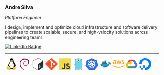 

  ### Andre Silva
  
  _Platform Engineer_

  I design, implement and optimize cloud infrastructure and software delivery pipelines to create scalable, secure, and high-velocity solutions across engineering teams.
  
  <div id="badges">
      <a href="https://www.linkedin.com/in/andreswebs/" target="_blank" rel="noreferrer noopener" >
          <img src="https://img.shields.io/badge/LinkedIn-blue?logo=linkedin&logoColor=white" alt="LinkedIn Badge" />
      </a> 
  </div>
  <hr />
  <div id="tools">
      <img src="https://github.com/devicons/devicon/blob/master/icons/linux/linux-original.svg" title="linux" alt="linux" width="40" height="40"/>      
      <img src="https://github.com/devicons/devicon/blob/master/icons/debian/debian-plain.svg" title="debian" alt="debian" width="40" height="40"/>
      <img src="https://github.com/devicons/devicon/blob/master/icons/bash/bash-original.svg" title="bash" alt="bash" width="40" height="40"/>
      <img src="https://github.com/devicons/devicon/blob/master/icons/git/git-original.svg" title="git" alt="git" width="40" height="40"/>
      <img src="https://github.com/devicons/devicon/blob/master/icons/javascript/javascript-original.svg" title="javascript" alt="javascript" width="40" height="40"/>
      <img src="https://github.com/devicons/devicon/blob/master/icons/go/go-original.svg" title="golang" alt="golang" width="40" height="40"/>
      <img src="https://github.com/devicons/devicon/blob/master/icons/kubernetes/kubernetes-plain.svg" title="kubernetes" alt="kubernetes" width="40" height="40"/>
      <img src="https://github.com/devicons/devicon/blob/master/icons/docker/docker-original.svg" title="docker" alt="docker" width="40" height="40"/>
      <img src="https://github.com/devicons/devicon/blob/master/icons/amazonwebservices/amazonwebservices-plain-wordmark.svg" title="aws" alt="aws" width="40" height="40"/>
      <img src="https://github.com/devicons/devicon/blob/master/icons/googlecloud/googlecloud-original.svg" title="googlecloud" alt="googlecloud" width="40" height="40"/>
      <img src="https://github.com/devicons/devicon/blob/master/icons/digitalocean/digitalocean-original.svg" title="digitalocean" alt="digitalocean" width="40" height="40"/>
  </div>
  
  
<!--

<div id="header" align="center">      
    <img src="" title="" alt="" width="40" height="40"/>
    <img src="" title="" alt="" width="40" height="40"/>
    <img src="" title="" alt="" width="40" height="40"/>
</div>
-->

